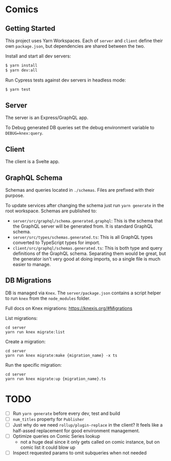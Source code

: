 # Comics

## Getting Started

This project uses Yarn Workspaces. Each of `server` and `client` define their own `package.json`, but dependencies are shared between the two.

Install and start all dev servers:

```sh
$ yarn install
$ yarn dev:all
```

Run Cypress tests against dev servers in headless mode:

```sh
$ yarn test
```

## Server

The server is an Express/GraphQL app.

To Debug generated DB queries set the debug environment variable to `DEBUG=knex:query`.

## Client

The client is a Svelte app.

## GraphQL Schema

Schemas and queries located in `./schemas`. Files are prefixed with their purpose.

To update services after changing the schema just run `yarn generate` in the root workspace. Schemas are published to:

- `server/src/graphql/schema.generated.graphql`: This is the schema that the GraphQL server will be generated from. It is standard GraphQL schema.
- `server/src/types/schemas.generated.ts`: This is all GraphQL types converted to TypeScript types for import.
- `client/src/graphql/schemas.generated.ts`: This is both type and query definitions of the GraphQL schema. Separating them would be great, but the generator isn't very good at doing imports, so a single file is much easier to manage.

## DB Migrations

DB is managed via `Knex`. The `server/package.json` contains a script helper to run `knex` from the `node_modules` folder.

Full docs on Knex migrations: https://knexjs.org/#Migrations

List migrations:

```
cd server
yarn run knex migrate:list
```

Create a migration:

```
cd server
yarn run knex migrate:make {migration_name} -x ts
```

Run the specific migration:

```
cd server
yarn run knex migrate:up {migration_name}.ts
```

# TODO

- [ ] Run `yarn generate` before every dev, test and build
- [ ] `num_titles` property for `Publisher`
- [ ] Just why do we need `rollup/plugin-replace` in the client? It feels like a half-assed replacement for good environment management.
- [ ] Optimize queries on Comic Series lookup
  - not a huge deal since it only gets called on comic instance, but on comic list it could blow up
- [ ] Inspect requested params to omit subqueries when not needed
